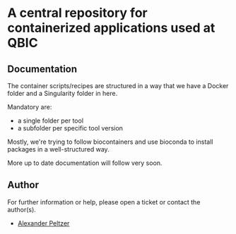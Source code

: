 # A central repository for containerized applications used at QBIC




## Documentation

The container scripts/recipes are structured in a way that we have a Docker folder and a Singularity folder in here.

Mandatory are:

- a single folder per tool
- a subfolder per specific tool version

Mostly, we're trying to follow biocontainers and use bioconda to install packages in a well-structured way.  

More up to date documentation will follow very soon.



## Author
For further information or help, please open a ticket or contact the author(s).

* [Alexander Peltzer](https://github.com/apeltzer)

